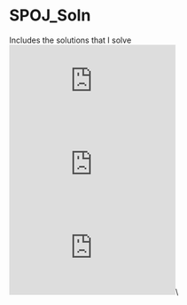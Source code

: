 # SPOJ_Soln
Includes the solutions that I solve 
[![NAKANJ-bfs](https://github.com/sreejithsankar55/SPOJ_Soln/blob/master/NAKANJ.cpp)](https://github.com/sreejithsankar55/SPOJ_Soln/blob/master/NAKANJ.cpp)\
[![ELEVTRBL-bfs](https://github.com/sreejithsankar55/SPOJ_Soln/blob/master/ELEVTRBL.cpp)](https://github.com/sreejithsankar55/SPOJ_Soln/blob/master/ELEVTRBL.cpp)\
[![COINS-dp](https://github.com/sreejithsankar55/SPOJ_Soln/blob/master/COINS.cpp)](https://github.com/sreejithsankar55/SPOJ_Soln/blob/master/COINS.cpp)\



